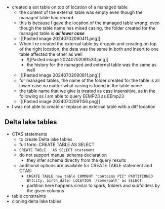 - created a ext table on top of location of a managed table
	- the content of the external table was empty even though the managed table had record
	- this is because I gave the location of the managed table wrong, even though the table name has mixed casing, the folder created for the managed table is ***all lower case***
	- ![[Pasted image 20240702090411.png]]
	- When I re created the external table by droppin and creating on top of the right location, the data was the same in both and insert to one table affected the other as well
		- ![[Pasted image 20240702091530.png]]
		- the history for the managed and external table was the same as well
	- ![[Pasted image 20240702090811.png]]
	- for managed tables, the name of the folder created for the table is all lower case no matter what casing is found in the table name
	- the table name that we give is treated as case insensitive, as in the following ss I am able to query EEMP23 as EEmp23
	- ![[Pasted image 20240702091156.png]]
- I was not able to create or replace an external table with a diff location


## Delta lake tables
- CTAS statements
	- to create Delta lake tables
	- full form: CREATE TABLE AS SELECT
	- `CREATE TABLE _ AS SELECT statement`
	- do not support manual schema declaration
		- they infer schema directly from the query results
	- additional options are available for CREATE TABLE statement and CTAS:
		- `CREATE TABLE new_table COMMENT "contains PII" PARTITIONED BY(city, birth_date) LOCATION '/some/path' as SELECT`
		- partition here happens similar to spark, folders and subfolders by the given columns
- table constraints
- cloning delta lake tables